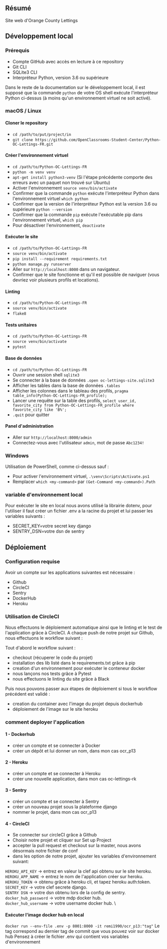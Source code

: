 ## Résumé

Site web d'Orange County Lettings

## Développement local

### Prérequis

- Compte GitHub avec accès en lecture à ce repository
- Git CLI
- SQLite3 CLI
- Interpréteur Python, version 3.6 ou supérieure

Dans le reste de la documentation sur le développement local, il est supposé que la commande `python` de votre OS shell exécute l'interpréteur Python ci-dessus (à moins qu'un environnement virtuel ne soit activé).

### macOS / Linux

#### Cloner le repository

- `cd /path/to/put/project/in`
- `git clone https://github.com/OpenClassrooms-Student-Center/Python-OC-Lettings-FR.git`

#### Créer l'environnement virtuel

- `cd /path/to/Python-OC-Lettings-FR`
- `python -m venv venv`
- `apt-get install python3-venv` (Si l'étape précédente comporte des erreurs avec un paquet non trouvé sur Ubuntu)
- Activer l'environnement `source venv/bin/activate`
- Confirmer que la commande `python` exécute l'interpréteur Python dans l'environnement virtuel
`which python`
- Confirmer que la version de l'interpréteur Python est la version 3.6 ou supérieure `python --version`
- Confirmer que la commande `pip` exécute l'exécutable pip dans l'environnement virtuel, `which pip`
- Pour désactiver l'environnement, `deactivate`

#### Exécuter le site

- `cd /path/to/Python-OC-Lettings-FR`
- `source venv/bin/activate`
- `pip install --requirement requirements.txt`
- `python manage.py runserver`
- Aller sur `http://localhost:8000` dans un navigateur.
- Confirmer que le site fonctionne et qu'il est possible de naviguer (vous devriez voir plusieurs profils et locations).

#### Linting

- `cd /path/to/Python-OC-Lettings-FR`
- `source venv/bin/activate`
- `flake8`

#### Tests unitaires

- `cd /path/to/Python-OC-Lettings-FR`
- `source venv/bin/activate`
- `pytest`

#### Base de données

- `cd /path/to/Python-OC-Lettings-FR`
- Ouvrir une session shell `sqlite3`
- Se connecter à la base de données `.open oc-lettings-site.sqlite3`
- Afficher les tables dans la base de données `.tables`
- Afficher les colonnes dans le tableau des profils, `pragma table_info(Python-OC-Lettings-FR_profile);`
- Lancer une requête sur la table des profils, `select user_id, favorite_city from
  Python-OC-Lettings-FR_profile where favorite_city like 'B%';`
- `.quit` pour quitter

#### Panel d'administration

- Aller sur `http://localhost:8000/admin`
- Connectez-vous avec l'utilisateur `admin`, mot de passe `Abc1234!`

### Windows

Utilisation de PowerShell, comme ci-dessus sauf :

- Pour activer l'environnement virtuel, `.\venv\Scripts\Activate.ps1` 
- Remplacer `which <my-command>` par `(Get-Command <my-command>).Path`


### variable d'environnement local

Pour exécuter le site en local nous avons utilisé la librairie dotenv, pour l'utiliser il faut 
créer un fichier .env a la racine du projet et lui passer les variables suivants :
- SECRET_KEY=votre secret key django
- SENTRY_DSN=votre dsn de sentry


## Déploiement

### Configuration requise

Avoir un compte sur les applications suivantes est nécessaire :

- Github
- CircleCI
- Sentry
- DockerHub
- Heroku


### Utilisation de CircleCI

Nous effectuons le déploiement automatique ainsi que le linting et le test de l'application grâce 
à CircleCI. A chaque push de notre projet sur Github, nous effectuons le workflow suivant :

Tout d'abord le workflow suivant :
- checkout (récuperer le code du projet)
- installation des lib listé dans le requirements.txt grâce à pip
- creation d'un environnement pour exécuter le conteneur docker
- nous lançons nos tests grâce à Pytest
- nous effectuons le linting du site grâce à Black

Puis nous pouvons passer aux étapes de déploiement si tous le workflow précédent est validé :
- creation du container avec l'image du projet depuis dockerhub
- déploiement de l'image sur le site heroku

### comment deployer l'application 

#### 1 - Dockerhub
- créer un compte et  se connecter à Docker
- créer un dépôt et lui donner un nom, dans mon cas ocr_p13

#### 2 - Heroku
- créer un compte et se connecter à Heroku
- créer une nouvelle application, dans mon cas oc-lettings-rk

#### 3 - Sentry
- créer un compte et se connecter à Sentry
- créer un nouveau projet sous la plateforme django
- nommer le projet, dans mon cas ocr_p13

#### 4 - CircleCI
- Se connecter sur circleCI grâce à Github
- Choisir notre projet et cliquer sur Set up Project
- accepter la pull request et checkout sur la master, nous avons désormais notre fichier de conf
- dans les option de notre projet, ajouter les variables d'environnement suivant:

`HEROKU_API_KEY` -> entrez en valeur la clef api obtenu sur le site heroku.  \
`HEROKU_APP_NAME` -> entrez le nom de l'application créer sur heroku.  \
`HEROKU_TOKEN` -> obtenu grâce à heroku cli, et tapez heroku auth:token.  \
`SECRET_KEY` -> votre clef secrete django.  \
`SENTRY DSN` -> votre dsn obtenu lors de la config de sentry.  \
`docker_hub_password` -> votre mdp docker hub.  \
`docker_hub_username` -> votre username docker hub.  \

#### Exécuter l'image docker hub en local 
`docker run --env-file .env -p 8001:8000 -it remi1990/ocr_p13:"tag"`
Le tag correspond au dernier tag de commit que vous pouvez voir sur docker hub
Pensez à créer le fichier .env qui contient vos variables d'environnement